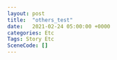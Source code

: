 ```yaml
---
layout: post
title:  "others_test"
date:   2021-02-24 05:00:00 +0000
categories: Etc
Tags: Story Etc
SceneCode: []
---
```

